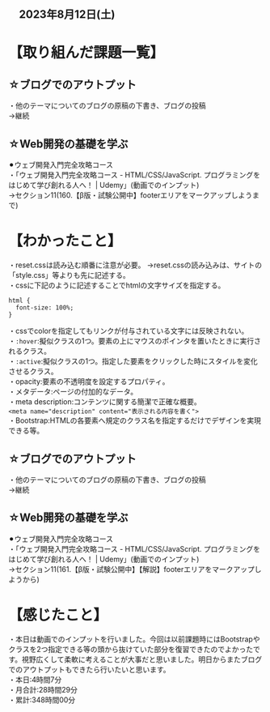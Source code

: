 ## 　2023年8月12日(土)
# 【取り組んだ課題一覧】
## ☆ブログでのアウトプット
・他のテーマについてのブログの原稿の下書き、ブログの投稿<br>
→継続<br>
## ☆Web開発の基礎を学ぶ
⚫︎ウェブ開発入門完全攻略コース<br>
・「ウェブ開発入門完全攻略コース - HTML/CSS/JavaScript. プログラミングをはじめて学び創れる人へ！ | Udemy」(動画でのインプット)<br>
→セクション11(160.【β版・試験公開中】footerエリアをマークアップしようまで)<br>
# 【わかったこと】
・reset.cssは読み込む順番に注意が必要。
→reset.cssの読み込みは、サイトの「style.css」等よりも先に記述する。<br>
・cssに下記のように記述することでhtmlの文字サイズを指定する。<br>
```
html {
  font-size: 100%;
}
```
・cssでcolorを指定してもリンクが付与されている文字には反映されない。<br>
・`:hover`:擬似クラスの1つ。要素の上にマウスのポインタを置いたときに実行されるクラス。<br>
・`:active`:擬似クラスの1つ。指定した要素をクリックした時にスタイルを変化させるクラス。<br>
・opacity:要素の不透明度を設定するプロパティ。<br>
・メタデータ<meta>:ページの付加的なデータ。<br>
・meta description:コンテンツに関する簡潔で正確な概要。<br>
`<meta name="description" content="表示される内容を書く">`<br>
・Bootstrap:HTMLの各要素へ規定のクラス名を指定するだけでデザインを実現できる等。<br>
## ☆ブログでのアウトプット
・他のテーマについてのブログの原稿の下書き、ブログの投稿<br>
→継続<br>
## ☆Web開発の基礎を学ぶ
⚫︎ウェブ開発入門完全攻略コース<br>
・「ウェブ開発入門完全攻略コース - HTML/CSS/JavaScript. プログラミングをはじめて学び創れる人へ！ | Udemy」(動画でのインプット)<br>
→セクション11(161.【β版・試験公開中】【解説】footerエリアをマークアップしようから)<br>
# 【感じたこと】
・本日は動画でのインプットを行いました。今回は以前課題時にはBootstrapやクラスを2つ指定できる等の頭から抜けていた部分を復習できたのでよかったです。視野広くして柔軟に考えることが大事だと思いました。明日からまたブログでのアウトプットもできたら行いたいと思います。<br>
・本日:4時間7分<br>
・月合計:28時間29分<br>
・累計:348時間00分<br>
